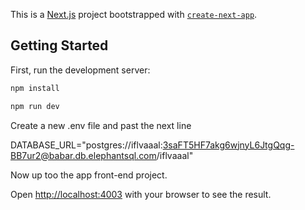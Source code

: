 This is a [Next.js](https://nextjs.org/) project bootstrapped with [`create-next-app`](https://github.com/vercel/next.js/tree/canary/packages/create-next-app).

## Getting Started

First, run the development server:

```bash
npm install

npm run dev
```
Create a new .env file and past the next line

DATABASE_URL="postgres://iflvaaal:3saFT5HF7akg6wjnyL6JtgQqg-BB7ur2@babar.db.elephantsql.com/iflvaaal"

Now up too the app front-end project.

Open [http://localhost:4003](http://localhost:4003) with your browser to see the result.
